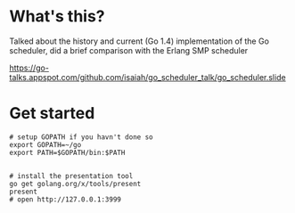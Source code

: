 What's this?
============

Talked about the history and current (Go 1.4) implementation of the Go
scheduler, did a brief comparison with the Erlang SMP scheduler

https://go-talks.appspot.com/github.com/isaiah/go_scheduler_talk/go_scheduler.slide

Get started
===========

    # setup GOPATH if you havn't done so
    export GOPATH=~/go
    export PATH=$GOPATH/bin:$PATH

    
    # install the presentation tool
    go get golang.org/x/tools/present
    present
    # open http://127.0.0.1:3999
